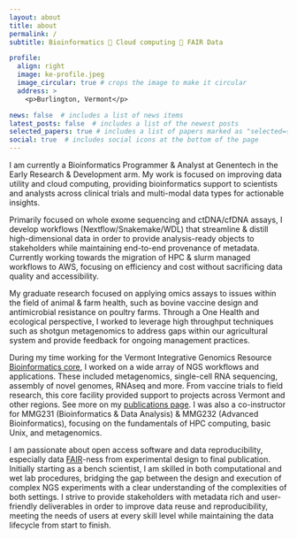 ```yaml
---
layout: about
title: about
permalink: /
subtitle: Bioinformatics 🧬 Cloud computing 🧬 FAIR Data

profile:
  align: right
  image: ke-profile.jpeg
  image_circular: true # crops the image to make it circular
  address: >
    <p>Burlington, Vermont</p>

news: false  # includes a list of news items
latest_posts: false  # includes a list of the newest posts
selected_papers: true # includes a list of papers marked as "selected={true}"
social: true  # includes social icons at the bottom of the page
---
```


I am currently a Bioinformatics Programmer & Analyst at Genentech in the Early Research & Development arm. My work is focused on improving data utility and cloud computing, providing bioinformatics support to scientists and analysts across clinical trials and multi-modal data types for actionable insights.

Primarily focused on whole exome sequencing and ctDNA/cfDNA assays, I develop workflows (Nextflow/Snakemake/WDL) that streamline & distill high-dimensional data in order to provide analysis-ready objects to stakeholders while maintaining end-to-end provenance of metadata. Currently working towards the migration of HPC & slurm managed workflows to AWS, focusing on efficiency and cost without sacrificing data quality and accessibility.

My graduate research focused on applying omics assays to issues within the field of animal & farm health, such as bovine vaccine design and antimicrobial resistance on poultry farms. Through a One Health and ecological perspective, I worked to leverage high throughput techniques such as shotgun metagenomics to address gaps within our agricultural system and provide feedback for ongoing management practices.

During my time working for the Vermont Integrative Genomics Resource [Bioinformatics core](https://www.med.uvm.edu/vigr/bioinformatics), I worked on a wide array of NGS workflows and applications. These included metagenomics, single-cell RNA sequencing, assembly of novel genomes, RNAseq and more. From vaccine trials to field research, this core facility provided support to projects across Vermont and other regions. See more on my [publications page](https://keckstrom.github.io/publications/). I was also a co-instructor for MMG231 (Bioinformatics & Data Analysis) & MMG232 (Advanced Bioinformatics), focusing on the fundamentals of HPC computing, basic Unix, and metagenomics.

I am passionate about open access software and data reproducibility, especially data [FAIR](https://www.nature.com/articles/sdata201618)-ness from experimental design to final publication. Initially starting as a bench scientist, I am skilled in both computational and wet lab procedures, bridging the gap between the design and execution of complex NGS experiments with a clear understanding of the complexities of both settings. I strive to provide stakeholders with metadata rich and user-friendly deliverables in order to improve data reuse and reproducibility, meeting the needs of users at every skill level while maintaining the data lifecycle from start to finish.
